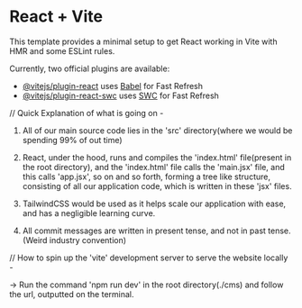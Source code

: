 # React + Vite

This template provides a minimal setup to get React working in Vite with HMR and some ESLint rules.

Currently, two official plugins are available:

- [@vitejs/plugin-react](https://github.com/vitejs/vite-plugin-react/blob/main/packages/plugin-react/README.md) uses [Babel](https://babeljs.io/) for Fast Refresh
- [@vitejs/plugin-react-swc](https://github.com/vitejs/vite-plugin-react-swc) uses [SWC](https://swc.rs/) for Fast Refresh


// Quick Explanation of what is going on -

1) All of our main source code lies in the 'src' directory(where we would be spending 99% of out time)

2) React, under the hood, runs and compiles the 'index.html' file(present in the root directory), and the   'index.html' file calls the 'main.jsx' file, and this calls 'app.jsx', so on and so forth, forming a tree like structure, consisting of all our application code, which is written in these 'jsx' files.

3) TailwindCSS would be used as it helps scale our application with ease, and has a negligible learning curve.

4) All commit messages are written in present tense, and not in past tense. (Weird industry convention)


// How to spin up the 'vite' development server to serve the website locally -

-> Run the command 'npm run dev' in the root directory(./cms) and follow the url, outputted on the terminal.
